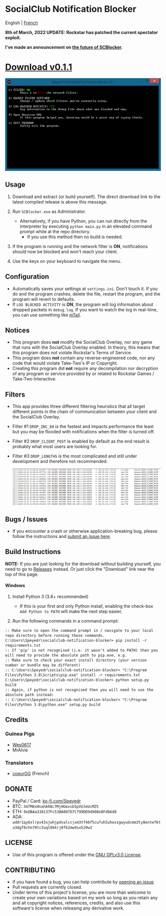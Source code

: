 # SocialClub Notification Blocker

English | [French](translations/FR/README.md)

**8th of March, 2022 UPDATE: Rockstar has patched the current spectator exploit.**

**I've made an announcement on [the future of SCBlocker](https://github.com/Speyedr/socialclub-notification-blocker/discussions/12).**

# [Download v0.1.1](https://github.com/Speyedr/socialclub-notification-blocker/releases/download/v0.1.1/SocialClubBlocker-0.1.1.zip)

<img src="/img/SCBlockerTease1.png" alt="Main Menu" height=300 width=562>

## Usage
1. Download and extract (or build yourself). The direct download link to the latest compiled release is above this message.
2. Run `SCBlocker.exe` as Administrator.

    - Alternatively, if you have Python, you can run directly from the interpreter by executing `python main.py` in an elevated command prompt while at the repo directory.
      - If you use this method then no build is needed.
4. If the program is running and the network filter is **ON**, notifications should now be blocked and won't reach your client.
5. Use the keys on your keyboard to navigate the menu.

## Configuration
 - Automatically saves your settings at `settings.ini`. Don't touch it. If you do and the program crashes, delete the file, restart the program, and the program will revert to defaults.
 - If `LOG BLOCKED ACTIVITY` is **ON**, the program will log information about dropped packets in `debug.log`. If you want to watch the log in real-time, you can use something like [mTail](http://ophilipp.free.fr/op_tail.htm).

## Notices
 - This program does **not** modify the SocialClub Overlay, nor any game that runs with the SocialClub Overlay enabled. In theory, this means that this program does not violate Rockstar's Terms of Service.
 - This program does **not** contain any reverse-engineered code, nor any code that would violate Take-Two's IP or Copyright.
 - Creating this program did **not** require any decompilation nor decryption of any program or service provided by or related to Rockstar Games / Take-Two Interactive.

## Filters
 - This app provides three different filtering heuristics that all target different points in the chain of communication between your client and the SocialClub Overlay.
 - Filter #1 `DROP_INC_80` is the fastest and impacts performance the least but you may be flooded with notifications when the filter is turned off.
 - Filter #2 `DROP_CLIENT_POST` is enabled by default as the end result is probably what most users are looking for.
 - Filter #3 `DROP_LENGTHS` is the most complicated and still under development and therefore not recommended.

   <img src="/img/SCBlockerTease3.png" alt="Logging dropped packets" height=120 width=527>

## Bugs / Issues
 - If you encounter a crash or otherwise application-breaking bug, please follow the instructions and [submit an issue here](https://github.com/Speyedr/socialclub-notification-blocker/issues/new/choose).

## Build Instructions
**NOTE:** If you are just looking for the download without building yourself, you need to go to [Releases](https://github.com/Speyedr/socialclub-notification-blocker/releases) instead. Or just click the "Download" link near the top of this page.
#### Windows

1) Install Python 3 (3.8+ recommended)

    - If this is your first and only Python install, enabling the check-box `Add Python to PATH` will make the next step easier.
2) Run the following commands in a command prompt:
```
:: Make sure to open the command prompt in / navigate to your local repo directory before running these commands.
C:\Users\Speyedr\socialclub-notification-blocker> pip install -r requirements.txt
:: If 'pip' is not recognised (i.e. it wasn't added to PATH) then you will need to provide the absolute path to pip.exe, e.g.
:: Make sure to check your exact install directory (your version number or bundle may be different)
:: C:\Users\Speyedr\socialclub-notification-blocker> "C:\Program Files\Python 3.8\Scripts\pip.exe" install -r requirements.txt
C:\Users\Speyedr\socialclub-notification-blocker> python setup.py build
:: Again, if python is not recognised then you will need to use the absolute path instead:
:: C:\Users\Speyedr\socialclub-notification-blocker> "C:\Program Files\Python 3.8\python.exe" setup.py build
```

## Credits

### Guinea Pigs

- [Wes0617](https://github.com/Wes0617)
- MrAlvie

### Translators

- [coeurGG](https://github.com/coeurGG) (French)


## DONATE
 - PayPal / Card: [ko-fi.com/Speyedr](https://ko-fi.com/speyedr)
 - BTC: `347M8sHnahA98c7MjHGmvsb5pVUJeUcMZ5`
 - ETH: `0xDBAa338137Fc53BA007D7Cf99DD94908e8Fdb6d8`
 - ADA: `addr1qy6xlrpv43xjwhjpdvalccjxm3tf46f5cu7uh5uhexzgwyudcmm3ty8entef6tu3dgf8chn70tc3uql0kkrj0f62mw9sxh29w3`

## LICENSE
 - Use of this program is offered under the [GNU GPLv3.0 License](LICENSE).

## CONTRIBUTING
 - If you have found a bug, you can help contribute by [opening an issue](https://github.com/Speyedr/socialclub-notification-blocker/issues/new/choose).
 - Pull requests are currently closed.
 - Under terms of this project's license, you are more than welcome to create your own variations based on my work so long as you retain any and all copyright notices, references, credits, and also use this software's license when releasing any derivative work.
